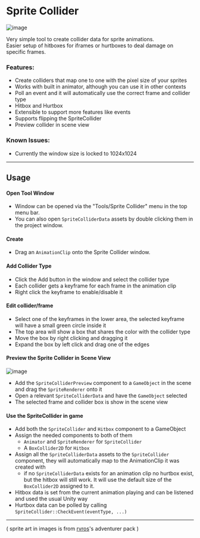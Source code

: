 # Sprite Collider
![image](https://user-images.githubusercontent.com/4514574/102705555-7b35ac80-4289-11eb-99cf-00bb53b4c5d3.png)  

Very simple tool to create collider data for sprite animations.  
Easier setup of hitboxes for iframes or hurtboxes to deal damage on specific frames.

### Features:
- Create colliders that map one to one with the pixel size of your sprites
- Works with built in animator, although you can use it in other contexts
- Poll an event and it will automatically use the correct frame and collider type
- Hitbox and Hurtbox
- Extensible to support more features like events
- Supports flipping the SpriteCollider
- Preview collider in scene view

### Known Issues:
- Currently the window size is locked to 1024x1024

---

## Usage

#### Open Tool Window
- Window can be opened via the "Tools/Sprite Collider" menu in the top menu bar.
- You can also open `SpriteColliderData` assets by double clicking them in the project window.

#### Create
- Drag an `AnimationClip` onto the Sprite Collider window.

#### Add Collider Type
- Click the Add button in the window and select the collider type  
- Each collider gets a keyframe for each frame in the animation clip  
- Right click the keyframe to enable/disable it  

#### Edit collider/frame
- Select one of the keyframes in the lower area, the selected keyframe will have a small green circle inside it  
- The top area will show a box that shares the color with the collider type  
- Move the box by right clicking and dragging it  
- Expand the box by left click and drag one of the edges

#### Preview the Sprite Collider in Scene View
![image](https://user-images.githubusercontent.com/4514574/102705633-f303d700-4289-11eb-8290-09a742ee52c8.png)
- Add the `SpriteColliderPreview` component to a `GameObject` in the scene and drag the `SpriteRenderer` onto it
- Open a relevant `SpriteColliderData` and have the `GameObject` selected
- The selected frame and collider box is show in the scene view

#### Use the SpriteCollider in game
- Add both the `SpriteCollider` and `Hitbox` component to a GameObject
- Assign the needed components to both of them 
    - `Animator` and `SpriteRenderer` for `SpriteCollider` 
    - A `BoxCollider2D` for `Hitbox`  
- Assign all the `SpriteColliderData` assets to the `SpriteCollider` component, they will automatically map to the AnimationClip it was created with
    - if no `SpriteColliderData` exists for an animation clip no hurtbox exist, but the hitbox will still work. It will use the default size of the `BoxCollider2D` assigned to it.
- Hitbox data is set from the current animation playing and can be listened and used the usual Unity way
- Hurtbox data can be polled by calling `SpriteCollider::CheckEvent(eventType, ...)`

---
( sprite art in images is from [rvros](https://rvros.itch.io/)'s adventurer pack )
